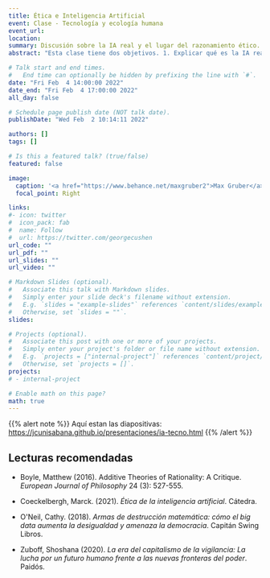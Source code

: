 ```yaml
---
title: Ética e Inteligencia Artificial
event: Clase - Tecnología y ecología humana
event_url: 
location: 
summary: Discusión sobre la IA real y el lugar del razonamiento ético.
abstract: "Esta clase tiene dos objetivos. 1. Explicar qué es la IA real para distinguirla de los casos de ciencia ficción. 2) Enseñar algunos de los retos éticos específicos de la IA real a través de casos concretos. Esto se logrará por medio de una discusión de las posibles formas de entender los proyectos de IA y del reto específico que presentan los sesgos en IA."

# Talk start and end times.
#   End time can optionally be hidden by prefixing the line with `#`.
date: "Fri Feb  4 14:00:00 2022"
date_end: "Fri Feb  4 17:00:00 2022"
all_day: false

# Schedule page publish date (NOT talk date).
publishDate: "Wed Feb  2 10:14:11 2022"

authors: []
tags: []

# Is this a featured talk? (true/false)
featured: false

image:
  caption: '<a href="https://www.behance.net/maxgruber2">Max Gruber</a> / <a href="https://www.betterimagesofai.org">Better Images of AI</a> / Banana / Plant / Flask / <a href="https://creativecommons.org/licenses/by/4.0/">Licenced by CC-BY 4.0</a>'
  focal_point: Right

links:
#- icon: twitter
#  icon_pack: fab
#  name: Follow
#  url: https://twitter.com/georgecushen
url_code: ""
url_pdf: ""
url_slides: ""
url_video: ""

# Markdown Slides (optional).
#   Associate this talk with Markdown slides.
#   Simply enter your slide deck's filename without extension.
#   E.g. `slides = "example-slides"` references `content/slides/example-slides.md`.
#   Otherwise, set `slides = ""`.
slides: 

# Projects (optional).
#   Associate this post with one or more of your projects.
#   Simply enter your project's folder or file name without extension.
#   E.g. `projects = ["internal-project"]` references `content/project/deep-learning/index.md`.
#   Otherwise, set `projects = []`.
projects:
# - internal-project

# Enable math on this page?
math: true
---
```


{{% alert note %}}
Aquí estan las diapositivas: https://jcunisabana.github.io/presentaciones/ia-tecno.html
{{% /alert %}}

## Lecturas recomendadas
- Boyle, Matthew (2016). Additive Theories of Rationality: A Critique. *European Journal of Philosophy* 24 (3): 527-555.

- Coeckelbergh, Marck. (2021). *Ética de la inteligencia artificial*. Cátedra.

- O'Neil, Cathy. (2018). *Armas de destrucción matemática: cómo el big data aumenta la desigualdad y amenaza la democracia*. Capitán Swing Libros.

- Zuboff, Shoshana (2020). *La era del capitalismo de la vigilancia: La lucha por un futuro humano frente a las nuevas fronteras del poder*. Paidós. 